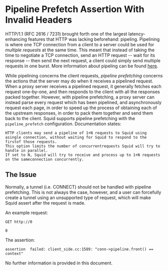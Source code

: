 
# Pipeline Prefetch Assertion With Invalid Headers
HTTP/1.1 (RFC 2616 / 7231) brought forth one of the largest latency-enhancing features that HTTP was lacking beforehand: pipeling. Pipelining is where one TCP connection from a client to a server could be used for _multiple requests_ at the same time. This meant that instead of taking the time to negotiate a TCP connection, send an HTTP request -- wait for its response -- then send the next request, a client could simply send multiple requests in one burst. More information about pipeling can be found [here](https://developer.mozilla.org/ar/docs/Web/HTTP/Connection_management_in_HTTP_1.x). 

While pipelining concerns the client requests, *pipeline prefetching* concerns the actions that the server may do when it receives a pipelined request. When a proxy server receives a pipelined request, it generally fetches each request one-by-one,  and then responds to the client with all the responses packed together. However, with pipeline prefetching, a proxy server can instead parse every request which has been pipelined, and asynchronously request each page, in order to speed up the process of obtaining each of the upstream responses, in order to pack them together and send them back to the client.
Squid supports pipeline prefetching with the `pipeline_prefetch` configuration. Documentation states:
```
HTTP clients may send a pipeline of 1+N requests to Squid using asingle connection, without waiting for Squid to respond to the firstof those requests.
This option limits the number of concurrentrequests Squid will try to handle in parallel.
If set to N, Squid will try to receive and process up to 1+N requests on the sameconnection concurrently.
```

## The Issue
Normally, a tunnel (i.e. CONNECT) should not be handled with pipeline prefetching. This is not always the case, however, and a user can forcefully create a tunnel using an unsupported type of request, which will make Squid assert after the request is made.

An example request:
```
GET http://0

0
```

The assertion:
```
assertion  failed: client_side.cc:1589: "conn->pipeline.front() == context"
```

No further information is provided in this document.
